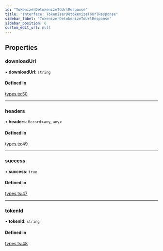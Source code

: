 ```yaml
---
id: "TokenizerDetokenizeToUrlResponse"
title: "Interface: TokenizerDetokenizeToUrlResponse"
sidebar_label: "TokenizerDetokenizeToUrlResponse"
sidebar_position: 0
custom_edit_url: null
---
```


## Properties

### downloadUrl

• **downloadUrl**: `string`

#### Defined in

[types.ts:50](https://github.com/refinery-labs/lunasec-monorepo/blob/caaad15/js/sdks/packages/tokenizer-sdk/src/types.ts#L50)

___

### headers

• **headers**: `Record`<`any`, `any`\>

#### Defined in

[types.ts:49](https://github.com/refinery-labs/lunasec-monorepo/blob/caaad15/js/sdks/packages/tokenizer-sdk/src/types.ts#L49)

___

### success

• **success**: ``true``

#### Defined in

[types.ts:47](https://github.com/refinery-labs/lunasec-monorepo/blob/caaad15/js/sdks/packages/tokenizer-sdk/src/types.ts#L47)

___

### tokenId

• **tokenId**: `string`

#### Defined in

[types.ts:48](https://github.com/refinery-labs/lunasec-monorepo/blob/caaad15/js/sdks/packages/tokenizer-sdk/src/types.ts#L48)
